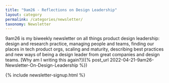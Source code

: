 ```yaml
---
title: "9am26 - Reflections on Design Leadership"
layout: category
permalink: /categories/newsletter/
taxonomy: Newsletter
---
```


9am26 is my biweekly newsletter on all things product design leadership: design and research practice, managing people and teams, finding our places in tech product orgs, scaling and maturity, describing best practices and new ways of being a design leader from great companies and design teams. [Why am I writing this again?]({% post_url 2022-04-21-9am26-Newsletter-On-Design-Leadership %})

{% include newsletter-signup.html %}
